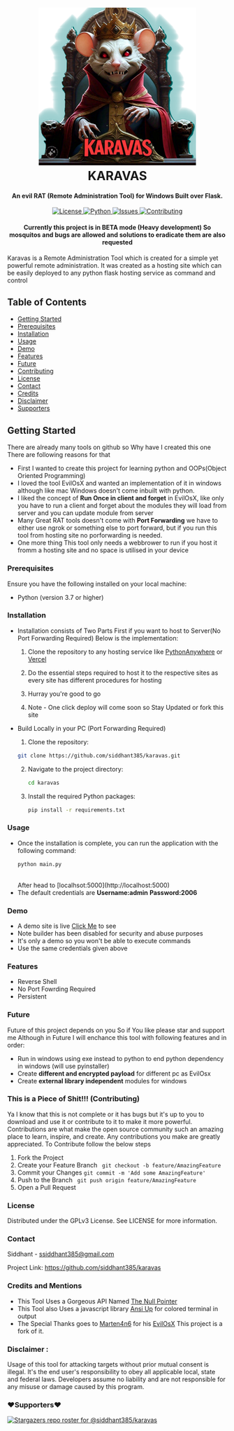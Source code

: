 <h1 align="center">
  <br>
  <a href="https://github.com/siddhant385/karavas"><img src="/data/images/logo.png?raw=true" alt="Logo" height="360" width="360"></a>
  <br>
  KARAVAS
  <br>
</h1>

<h4 align="center">An evil RAT (Remote Administration Tool) for Windows Built over Flask.</h4>

<p align="center">
  <a href="https://github.com/siddhant385/karavas/blob/main/LICENSE">
      <img src="https://img.shields.io/badge/license-GPLv3-blue.svg?style=flat-square" alt="License">
  </a>
  <a href="https://github.com/siddhant385/karavas/blob/main/LICENSE">
      <img src="https://img.shields.io/badge/python-3.10,%203.11-blue.svg?style=flat-square" alt="Python">
  </a>
  <a href="https://github.com/siddhant385/karavas/issues">
    <img src="https://img.shields.io/github/issues/siddhant385/karavas.svg?style=flat-square" alt="Issues">
  </a>
  <a href="https://github.com/siddhant385/karavas/blob/main/CONTRIBUTING.md">
      <img src="https://img.shields.io/badge/contributions-welcome-brightgreen.svg?style=flat-square" alt="Contributing">
  </a>
</p>
<h4 align="center"><strong>Currently this project is in BETA mode (Heavy development) So mosquitos and bugs are allowed and solutions to eradicate them are also requested</strong></h4>
Karavas is a Remote Administration Tool which is created for a simple yet powerful remote administration.
It was created as a hosting site which can be easily deployed to any python flask hosting service as command and control


## Table of Contents
- [Getting Started](#getting-started)
- [Prerequisites](#prerequisites)
- [Installation](#installation)
- [Usage](#usage)
- [Demo](#demo)
- [Features](#features)
- [Future]()
- [Contributing](#this-is-a-piece-of-shit-contributing)
- [License](#license)
- [Contact](#contact)
- [Credits](#credits)
- [Disclaimer](#disclaimer-)
- [Supporters](#️supporters️)
## Getting Started
There are already many tools on github so Why have I created this one There are following reasons for that

- First I wanted to create this project for learning python and OOPs(Object Oriented Programming)
- I loved the tool EvilOsX and wanted an implementation of it in windows although like mac Windows doesn't come inbuilt with python.
- I liked the concept of **Run Once in client and forget** in EvilOsX, like only you have to run a client and forget about the modules they will load from server and you can update module from server
- Many Great RAT tools doesn't come with **Port Forwarding** we have to either use ngrok or something else to port forward, but if you run this tool from hosting site no porforwarding is needed.
- One more thing This tool only needs a webbrower to run if you host it fromm a hosting site and no space is utilised in your device


### Prerequisites

Ensure you have the following installed on your local machine:
- Python (version 3.7 or higher)

### Installation
- Installation consists of Two Parts First if you want to host to Server(No Port Forwarding Required)
  Below is the implementation:
  1. Clone the repository to any hosting service like [PythonAnywhere](https://www.pythonanywhere.com) or [Vercel](https://vercel.com)

  2. Do the essential steps required to host it to the respective sites as every site has different procedures for hosting

  3. Hurray you're good to go

  4. Note - One click deploy will come soon so Stay Updated or fork this site

- Build Locally in your PC (Port Forwarding Required)

  1. Clone the repository:
    ```sh
    git clone https://github.com/siddhant385/karavas.git
    ```
  2. Navigate to the project directory:
      ```sh
      cd karavas
      ```
      
  3. Install the required Python packages:
      ```sh
      pip install -r requirements.txt
      ```
    

### Usage
- Once the installation is complete, you can run the application with the following command:
    ```sh
    python main.py
    ```
    <br>
    After head to [localhsot:5000](http://localhost:5000)
- The default credentials are 
  <strong>Username:admin</strong>
  <strong>Password:2006</strong>

### Demo

- A demo site is live [Click Me](https://jokesapartismyname.pythonanywhere.com/) to see
- Note builder has been disabled for security and abuse purposes
- It's only a demo so you won't be able to execute commands
- Use the same credentials given above

### Features
- Reverse Shell
- No Port Fowrding Required
- Persistent

### Future
Future of this project depends on you So if You like please star and support me
Although in Future I will enchance this tool with following features and in order:
- Run in windows using exe instead to python to end python dependency in windows (will use pyinstaller)
- Create **different and encrypted payload** for different pc as EvilOsx
- Create **external library independent** modules for windows

### This is a Piece of Shit!!! (Contributing)
Ya I know that this is not complete or it has bugs but it's up to you to download and use it or contribute to it to make it more powerful.
Contributions are what make the open source community such an amazing place to learn, inspire, and create. Any contributions you make are greatly appreciated.
To Contribute follow the below steps
1. Fork the Project
2. Create your Feature Branch ``` git checkout -b feature/AmazingFeature```
3. Commit your Changes ``` git commit -m 'Add some AmazingFeature' ```
4. Push to the Branch ``` git push origin feature/AmazingFeature```
5. Open a Pull Request

### License

Distributed under the GPLv3 License. See LICENSE for more information.

### Contact

Siddhant - ssiddhant385@gmail.com

Project Link: https://github.com/siddhant385/karavas


### Credits and Mentions
- This Tool Uses a Gorgeous API Named [The Null Pointer](https://0x0.st/)
- This Tool also Uses a javascript library [Ansi Up](https://github.com/drudru/ansi_up) for colored terminal in output
- The Special Thanks goes to [Marten4n6](https://github.com/Marten4n6/) for his [EvilOsX](https://github.com/Marten4n6/EvilOSX) This project is a fork of it.


### Disclaimer :
Usage of this tool for attacking targets without prior mutual consent is illegal. It's the end user's responsibility to obey all applicable local, state and federal laws. Developers assume no liability and are not responsible for any misuse or damage caused by this program.


### ❤️Supporters❤️
[![Stargazers repo roster for @siddhant385/karavas](https://reporoster.com/stars/siddhant385/karavas)](https://github.com/siddhant385/karavas/stargazers)